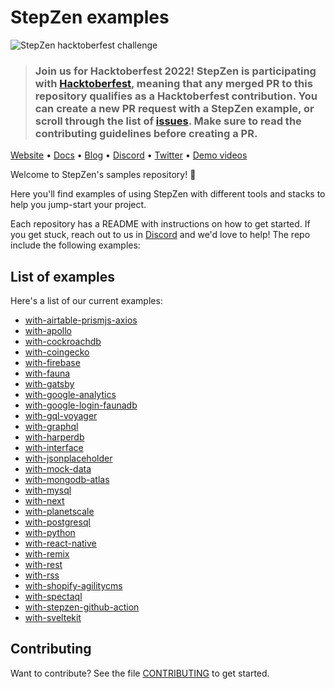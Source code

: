 # StepZen examples

![StepZen hacktoberfest challenge](https://res.cloudinary.com/stepzen/image/upload/v1663591382/covers/stepzen-hacktober-fest-header.png)

> ### Join us for Hacktoberfest 2022! StepZen is participating with [Hacktoberfest](https://hacktoberfest.com/), meaning that any merged PR to this repository qualifies as a Hacktoberfest contribution. You can create a new PR request with a StepZen example, or scroll through the list of [issues](https://github.com/stepzen-dev/examples/issues). Make sure to read the contributing guidelines before creating a PR.

[Website](https://stepzen.com)   •   [Docs](https://stepzen.com/docs)   •   [Blog](https://stepzen.com/blog)   •   [Discord](https://discord.com/invite/9k2VdPn2FR)   •   [Twitter](https://twitter.com/stepzen_dev)   •   [Demo videos](https://www.youtube.com/c/StepZen)

Welcome to StepZen's samples repository!  🚀

Here you'll find examples of using StepZen with different tools and stacks to help you jump-start your project. 

Each repository has a README with instructions on how to get started. If you get stuck, reach out to us in [Discord](https://discord.com/invite/9k2VdPn2FR) and we'd love to help! The repo include the following examples:

## List of examples

Here's a list of our current examples:

- [with-airtable-prismjs-axios](./with-airtable-prismjs-axios)
- [with-apollo](./with-apollo)
- [with-cockroachdb](./with-cockroachdb)
- [with-coingecko](./with-coingecko)
- [with-firebase](./with-firebase)
- [with-fauna](./with-fauna)
- [with-gatsby](./with-gatsby)
- [with-google-analytics](./with-google-analytics)
- [with-google-login-faunadb](./with-google-login-faunadb)
- [with-gql-voyager](./with-gql-voyager)
- [with-graphql](./with-graphql)
- [with-harperdb](./with-harperdb)
- [with-interface](./with-interface)
- [with-jsonplaceholder](./with-jsonplaceholder)
- [with-mock-data](./with-mock-data)
- [with-mongodb-atlas](./with-mongodb-atlas)
- [with-mysql](./with-mysql)
- [with-next](./with-next)
- [with-planetscale](./with-planetscale)
- [with-postgresql](./with-postgresql)
- [with-python](./with-python)
- [with-react-native](./with-react-native)
- [with-remix](./with-remix)
- [with-rest](./with-rest)
- [with-rss](./with-rss)
- [with-shopify-agilitycms](./with-shopify-agilitycms)
- [with-spectaql](./with-spectaql)
- [with-stepzen-github-action](./with-stepzen-github-action)
- [with-sveltekit](./with-sveltekit)

## Contributing

Want to contribute? See the file [CONTRIBUTING](/CONTRIBUTING.md) to get started.

